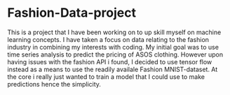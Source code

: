 # Fashion-Data-project
This is a project that I have been working on to up skill myself on machine learning concepts. I have taken a focus on data relating to the fashion industry in combining my interests with coding. My initial goal was to use time series analysis to predict the pricing of ASOS clothing. However upon having issues with the fashion API i found, I decided to use tensor flow instead as a means to use the readily availale Fashion MNIST-dataset. At the core i really just wanted to train a model that I could use to make predictions hence the simplicity.
